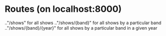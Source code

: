 # Routes (on localhost:8000)

.."/shows" for all shows
.."/shows/{band}" for all shows by a particular band
.."/shows/{band}/{year}" for all shows by a particular band in a given year
